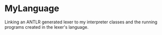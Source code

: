 # MyLanguage
Linking an ANTLR generated lexer to my interpreter classes and the running programs created in the lexer's language.
